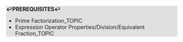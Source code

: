 <div style="margin:2em; background-color: #e0e0e0;">

<strong>↩PREREQUISITES↩</strong>

 * Prime Factorization_TOPIC
 * Expression Operator Properties/Division/Equivalent Fraction_TOPIC

</div>


